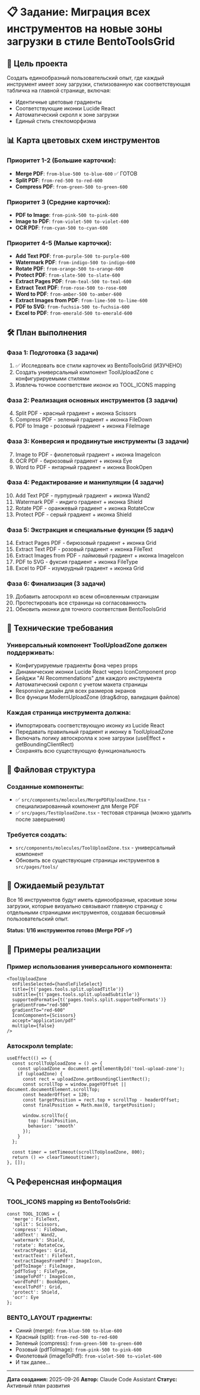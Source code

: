 # 📋 Задание: Миграция всех инструментов на новые зоны загрузки в стиле BentoToolsGrid

## 🎯 Цель проекта
Создать единообразный пользовательский опыт, где каждый инструмент имеет зону загрузки, стилизованную как соответствующая табличка на главной странице, включая:
- Идентичные цветовые градиенты
- Соответствующие иконки Lucide React
- Автоматический скролл к зоне загрузки
- Единый стиль стекломорфизма

## 📊 Карта цветовых схем инструментов

### Приоритет 1-2 (Большие карточки):
- **Merge PDF**: `from-blue-500 to-blue-600` ✅ ГОТОВ
- **Split PDF**: `from-red-500 to-red-600`
- **Compress PDF**: `from-green-500 to-green-600`

### Приоритет 3 (Средние карточки):
- **PDF to Image**: `from-pink-500 to-pink-600`
- **Image to PDF**: `from-violet-500 to-violet-600`
- **OCR PDF**: `from-cyan-500 to-cyan-600`

### Приоритет 4-5 (Малые карточки):
- **Add Text PDF**: `from-purple-500 to-purple-600`
- **Watermark PDF**: `from-indigo-500 to-indigo-600`
- **Rotate PDF**: `from-orange-500 to-orange-600`
- **Protect PDF**: `from-slate-500 to-slate-600`
- **Extract Pages PDF**: `from-teal-500 to-teal-600`
- **Extract Text PDF**: `from-rose-500 to-rose-600`
- **Word to PDF**: `from-amber-500 to-amber-600`
- **Extract Images from PDF**: `from-lime-500 to-lime-600`
- **PDF to SVG**: `from-fuchsia-500 to-fuchsia-600`
- **Excel to PDF**: `from-emerald-500 to-emerald-600`

## 🛠️ План выполнения

### Фаза 1: Подготовка (3 задачи)
1. ✅ Исследовать все стили карточек из BentoToolsGrid (ИЗУЧЕНО)
2. Создать универсальный компонент ToolUploadZone с конфигурируемыми стилями
3. Извлечь точное соответствие иконок из TOOL_ICONS mapping

### Фаза 2: Реализация основных инструментов (3 задачи)
4. Split PDF - красный градиент + иконка Scissors
5. Compress PDF - зеленый градиент + иконка FileDown
6. PDF to Image - розовый градиент + иконка FileImage

### Фаза 3: Конверсия и продвинутые инструменты (3 задачи)
7. Image to PDF - фиолетовый градиент + иконка ImageIcon
8. OCR PDF - бирюзовый градиент + иконка Eye
9. Word to PDF - янтарный градиент + иконка BookOpen

### Фаза 4: Редактирование и манипуляции (4 задачи)
10. Add Text PDF - пурпурный градиент + иконка Wand2
11. Watermark PDF - индиго градиент + иконка Shield
12. Rotate PDF - оранжевый градиент + иконка RotateCcw
13. Protect PDF - серый градиент + иконка Shield

### Фаза 5: Экстракция и специальные функции (5 задач)
14. Extract Pages PDF - бирюзовый градиент + иконка Grid
15. Extract Text PDF - розовый градиент + иконка FileText
16. Extract Images from PDF - лаймовый градиент + иконка ImageIcon
17. PDF to SVG - фуксия градиент + иконка FileType
18. Excel to PDF - изумрудный градиент + иконка Grid

### Фаза 6: Финализация (3 задачи)
19. Добавить автоскролл ко всем обновленным страницам
20. Протестировать все страницы на согласованность
21. Обновить иконки для точного соответствия BentoToolsGrid

## 🎨 Технические требования

### Универсальный компонент ToolUploadZone должен поддерживать:
- Конфигурируемые градиенты фона через props
- Динамические иконки Lucide React через IconComponent prop
- Бейджи "AI Recommendations" для каждого инструмента
- Автоматический скролл с учетом макета страницы
- Responsive дизайн для всех размеров экранов
- Все функции ModernUploadZone (drag&drop, валидация файлов)

### Каждая страница инструмента должна:
- Импортировать соответствующую иконку из Lucide React
- Передавать правильный градиент и иконку в ToolUploadZone
- Включать логику автоскролла к зоне загрузки (useEffect + getBoundingClientRect)
- Сохранять всю существующую функциональность

## 📁 Файловая структура

### Созданные компоненты:
- ✅ `src/components/molecules/MergePDFUploadZone.tsx` - специализированный компонент для Merge PDF
- ✅ `src/pages/TestUploadZone.tsx` - тестовая страница (можно удалить после завершения)

### Требуется создать:
- `src/components/molecules/ToolUploadZone.tsx` - универсальный компонент
- Обновить все существующие страницы инструментов в `src/pages/tools/`

## 🚀 Ожидаемый результат
Все 16 инструментов будут иметь единообразные, красивые зоны загрузки, которые визуально связывают главную страницу с отдельными страницами инструментов, создавая бесшовный пользовательский опыт.

**Status: 1/16 инструментов готово (Merge PDF ✅)**

## 📝 Примеры реализации

### Пример использования универсального компонента:
```tsx
<ToolUploadZone
  onFilesSelected={handleFileSelect}
  title={t('pages.tools.split.uploadTitle')}
  subtitle={t('pages.tools.split.uploadSubtitle')}
  supportedFormats={t('pages.tools.split.supportedFormats')}
  gradientFrom="red-500"
  gradientTo="red-600"
  IconComponent={Scissors}
  accept="application/pdf"
  multiple={false}
/>
```

### Автоскролл template:
```tsx
useEffect(() => {
  const scrollToUploadZone = () => {
    const uploadZone = document.getElementById('tool-upload-zone');
    if (uploadZone) {
      const rect = uploadZone.getBoundingClientRect();
      const scrollTop = window.pageYOffset || document.documentElement.scrollTop;
      const headerOffset = 120;
      const targetPosition = rect.top + scrollTop - headerOffset;
      const finalPosition = Math.max(0, targetPosition);

      window.scrollTo({
        top: finalPosition,
        behavior: 'smooth'
      });
    }
  };

  const timer = setTimeout(scrollToUploadZone, 800);
  return () => clearTimeout(timer);
}, []);
```

## 🔍 Референсная информация

### TOOL_ICONS mapping из BentoToolsGrid:
```tsx
const TOOL_ICONS = {
  'merge': FileText,
  'split': Scissors,
  'compress': FileDown,
  'addText': Wand2,
  'watermark': Shield,
  'rotate': RotateCcw,
  'extractPages': Grid,
  'extractText': FileText,
  'extractImagesFromPdf': ImageIcon,
  'pdfToImage': FileImage,
  'pdfToSvg': FileType,
  'imageToPdf': ImageIcon,
  'wordToPdf': BookOpen,
  'excelToPdf': Grid,
  'protect': Shield,
  'ocr': Eye
};
```

### BENTO_LAYOUT градиенты:
- Синий (merge): `from-blue-500 to-blue-600`
- Красный (split): `from-red-500 to-red-600`
- Зеленый (compress): `from-green-500 to-green-600`
- Розовый (pdfToImage): `from-pink-500 to-pink-600`
- Фиолетовый (imageToPdf): `from-violet-500 to-violet-600`
- И так далее...

---
**Дата создания:** 2025-09-26
**Автор:** Claude Code Assistant
**Статус:** Активный план развития